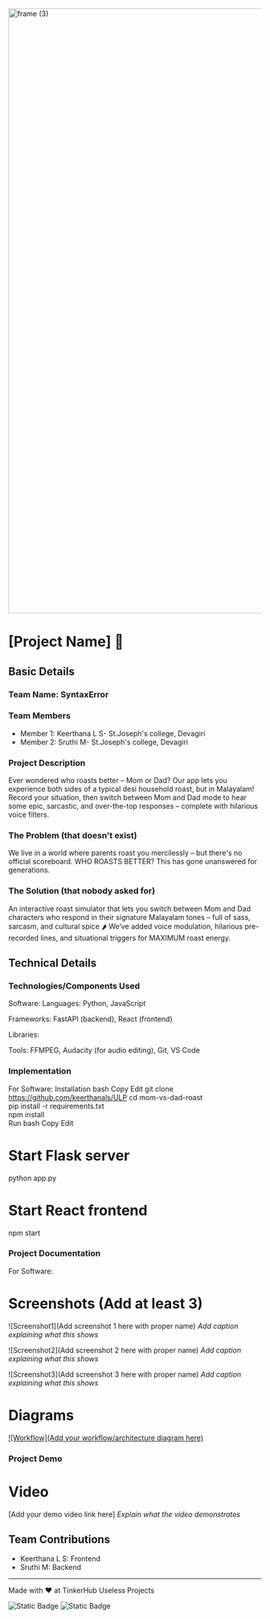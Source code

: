 <img width="3188" height="1202" alt="frame (3)" src="https://github.com/user-attachments/assets/517ad8e9-ad22-457d-9538-a9e62d137cd7" />


# [Project Name] 🎯


## Basic Details
### Team Name: SyntaxError


### Team Members
- Member 1: Keerthana L S- St.Joseph's college, Devagiri
- Member 2: Sruthi M- St.Joseph's college, Devagiri

### Project Description
Ever wondered who roasts better – Mom or Dad? Our app lets you experience both sides of a typical desi household roast, but in Malayalam! Record your situation, then switch between Mom and Dad mode to hear some epic, sarcastic, and over-the-top responses – complete with hilarious voice filters.


### The Problem (that doesn't exist)
We live in a world where parents roast you mercilessly – but there's no official scoreboard. WHO ROASTS BETTER?
This has gone unanswered for generations.


### The Solution (that nobody asked for)
An interactive roast simulator that lets you switch between Mom and Dad characters who respond in their signature Malayalam tones – full of sass, sarcasm, and cultural spice 🌶
We’ve added voice modulation, hilarious pre-recorded lines, and situational triggers for MAXIMUM roast energy.


## Technical Details
### Technologies/Components Used

Software:
Languages: Python, JavaScript

Frameworks: FastAPI (backend), React (frontend)

Libraries: 

Tools: FFMPEG, Audacity (for audio editing), Git, VS Code


### Implementation
For Software:
Installation
bash
Copy
Edit
git clone https://github.com/keerthanals/ULP
cd mom-vs-dad-roast  
pip install -r requirements.txt  
npm install  
Run
bash
Copy
Edit
# Start Flask server
python app.py  
# Start React frontend
npm start  


### Project Documentation
For Software:

# Screenshots (Add at least 3)
![Screenshot1](Add screenshot 1 here with proper name)
*Add caption explaining what this shows*

![Screenshot2](Add screenshot 2 here with proper name)
*Add caption explaining what this shows*

![Screenshot3](Add screenshot 3 here with proper name)
*Add caption explaining what this shows*

# Diagrams
[![Workflow](Add your workflow/architecture diagram here)](https://github.com/keerthanals/ULP/blob/main/md%20workflow.png)



### Project Demo
# Video
[Add your demo video link here]
*Explain what the video demonstrates*



## Team Contributions
- Keerthana L S: Frontend
- Sruthi M: Backend

---
Made with ❤️ at TinkerHub Useless Projects 

![Static Badge](https://img.shields.io/badge/TinkerHub-24?color=%23000000&link=https%3A%2F%2Fwww.tinkerhub.org%2F)
![Static Badge](https://img.shields.io/badge/UselessProjects--25-25?link=https%3A%2F%2Fwww.tinkerhub.org%2Fevents%2FQ2Q1TQKX6Q%2FUseless%2520Projects)


